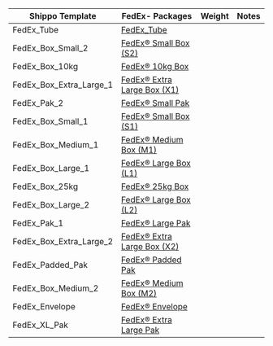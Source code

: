 | Shippo Template         | FedEx- Packages             | Weight | Notes |
|-------------------------|-----------------------------|--------|-------|
| FedEx_Tube              | [FedEx_Tube](http://www.fedex.com/gp_english/tools/package6.html)                  |        |       |
| FedEx_Box_Small_2       | [FedEx® Small Box (S2)](https://www.fedex.com/en-us/shipping/one-rate.html)      |        |       |
| FedEx_Box_10kg          | [FedEx® 10kg Box](https://www.fedex.com/en-ie/shipping/packaging/supplies-details.html#10kg-box)            |        |       |
| FedEx_Box_Extra_Large_1 | [FedEx® Extra Large Box (X1)](https://www.fedex.com/en-us/shipping/one-rate.html) |        |       |
| FedEx_Pak_2             | [FedEx® Small Pak ](https://www.fedex.com/en-ie/shipping/packaging/supplies-details.html#reusable-pak-s)           |        |       |
| FedEx_Box_Small_1       | [FedEx® Small Box (S1)](https://www.fedex.com/en-us/shipping/one-rate.html)       |        |       |
| FedEx_Box_Medium_1      | [FedEx® Medium Box (M1) ](https://www.fedex.com/en-us/shipping/one-rate.html)     |        |       |
| FedEx_Box_Large_1       | [FedEx® Large Box (L1)](https://www.fedex.com/en-us/shipping/one-rate.html)       |        |       |
| FedEx_Box_25kg          | [FedEx® 25kg Box ](https://www.fedex.com/en-ie/shipping/packaging/supplies-details.html#25kg-box)            |        |       |
| FedEx_Box_Large_2       | [FedEx® Large Box (L2) ](https://www.fedex.com/en-us/shipping/one-rate.html)      |        |       |
| FedEx_Pak_1             | [FedEx® Large Pak  ](https://www.fedex.com/en-ie/shipping/packaging/supplies-details.html#reusable-pak-l)          |        |       |
| FedEx_Box_Extra_Large_2 | [FedEx® Extra Large Box (X2)](https://www.fedex.com/en-us/shipping/one-rate.html) |        |       |
| FedEx_Padded_Pak        | [FedEx® Padded Pak](https://www.fedex.com/en-ie/shipping/packaging/supplies-details.html#padded-pak)           |        |       |
| FedEx_Box_Medium_2      | [FedEx® Medium Box (M2) ](https://www.fedex.com/en-us/shipping/one-rate.html)     |        |       |
| FedEx_Envelope          | [FedEx® Envelope ](https://www.fedex.com/en-ie/shipping/packaging/supplies-details.html#envelope)            |        |       |
| FedEx_XL_Pak            | [FedEx® Extra Large Pak](https://www.fedex.com/en-ie/shipping/packaging/supplies-details.html#reusable-pak-l)      |        |       |